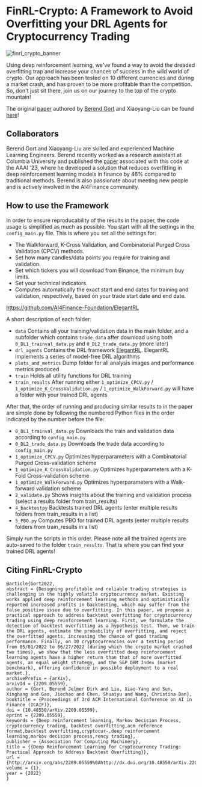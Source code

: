 # FinRL-Crypto: A Framework to Avoid Overfitting your DRL Agents for Cryptocurrency Trading 

![finrl_crypto_banner](https://user-images.githubusercontent.com/69801109/214262094-3a23e836-f820-4500-ad03-8a646554904f.png)

Using deep reinforcement learning, we've found a way to avoid the dreaded overfitting trap and increase your chances of success in the wild world of crypto. Our approach has been tested on 10 different currencies and during a market crash, and has proven to be more profitable than the competition. So, don't just sit there, join us on our journey to the top of the crypto mountain! 

The original [paper]([/guides/content/editing-an-existing-page](https://arxiv.org/abs/2209.05559)) authored by [Berend Gort](https://www.linkedin.com/in/bjdg/) and Xiaoyang-Liu can be found [here]([/guides/content/editing-an-existing-page](https://arxiv.org/abs/2209.05559))!

## Collaborators

Berend Gort and Xiaoyang-Liu are skilled and experienced Machine Learning Engineers. Berend recently worked as a research assistant at Columbia University and published the [paper]([/guides/content/editing-an-existing-page](https://arxiv.org/abs/2209.05559)) associated with this code at the AAAI '23, where he developed a solution that reduces overfitting in deep reinforcement learning models in finance by 46% compared to traditional methods. Berend is also passionate about meeting new people and is actively involved in the AI4Finance community.


## How to use the Framework

In order to ensure reproducability of the results in the paper, the code usage is simplified as much as possible. You start with all the settings in the ```config_main.py``` file. This is where you set all the settings for:

- The Walkforward, K-Cross Validation, and Combinatorial Purged Cross Validation (CPCV) methods.
- Set how many candles/data points you require for training and validation.
- Set which tickers you will download from Binance, the minimum buy limits.
- Set your technical indicators.
- Computes automatically the exact start and end dates for training and validation, respectively, based on your trade start date and end date.


https://github.com/AI4Finance-Foundation/ElegantRL

A short description of each folder:
- ```data``` Contains all your training/validation data in the main folder, and a subfolder which contains ```trade_data``` after download using both ```0_DL1_trainval_data.py``` and ```0_DL2_trade_data.py``` (more later)
- ```drl_agents``` Contains the DRL framework [ElegantRL]([/guides/content/editing-an-existing-page](https://arxiv.org/abs/2209.05559)). ElegantRL implements a series of model-free DRL algorithms
- ```plots_and_metrics``` Dump folder for all analysis images and performance metrics produced
- ```train``` Holds all utility functions for DRL training
- ```train_results``` After running either ```1_optimize_CPCV.py``` /  ```1_optimize_K_CrossValidation.py``` / ```1_optimize_WalkForward.py``` will have a folder with your trained DRL agents

After that, the order of running and producing similar results to in the paper are simple done by following the numbered Python files in the order indicated by the number before the file:

- ```0_DL1_trainval_data.py```  Downloads the train and validation data according to ```config_main.py```
- ```0_DL2_trade_data.py``` Downloads the trade data according to ```config_main.py```
- ```1_optimize_CPCV.py``` Optimizes hyperparameters with a Combinatorial Purged Cross-validation scheme
- ```1_optimize_K_CrossValidation.py``` Optimizes hyperparameters with a K-Fold Cross-validation scheme
- ```1_optimize_WalkForward.py``` Optimizes hyperparameters with a Walk-forward validation scheme
- ```2_validate.py``` Shows insights about the training and validation process (select a results folder from train_results)
- ```4_backtestpy``` Backtests trained DRL agents (enter multiple results folders from train_results in a list)
- ```5_PBO.py``` Computes PBO for trained DRL agents (enter multiple results folders from train_results in a list)

Simply run the scripts in this order. Please note all the trained agents are auto-saved to the folder ```train_results```. That is where you can find your trained DRL agents!

## Citing FinRL-Crypto
```
@article{Gort2022,
abstract = {Designing profitable and reliable trading strategies is challenging in the highly volatile cryptocurrency market. Existing works applied deep reinforcement learning methods and optimistically reported increased profits in backtesting, which may suffer from the false positive issue due to overfitting. In this paper, we propose a practical approach to address backtest overfitting for cryptocurrency trading using deep reinforcement learning. First, we formulate the detection of backtest overfitting as a hypothesis test. Then, we train the DRL agents, estimate the probability of overfitting, and reject the overfitted agents, increasing the chance of good trading performance. Finally, on 10 cryptocurrencies over a testing period from 05/01/2022 to 06/27/2022 (during which the crypto market crashed two times), we show that the less overfitted deep reinforcement learning agents have a higher return than that of more overfitted agents, an equal weight strategy, and the S&P DBM Index (market benchmark), offering confidence in possible deployment to a real market.},
archivePrefix = {arXiv},
arxivId = {2209.05559},
author = {Gort, Berend Jelmer Dirk and Liu, Xiao-Yang and Sun, Xinghang and Gao, Jiechao and Chen, Shuaiyu and Wang, Christina Dan},
booktitle = {Proceedings of 3rd ACM International Conference on AI in Finance (ICAIF)},
doi = {10.48550/arXiv.2209.05559},
eprint = {2209.05559},
keywords = {Deep reinforcement learning, Markov Decision Process, cryptocurrency trading, backtest overfitting,acm reference format,backtest overfitting,cryptocur-,deep reinforcement learning,markov decision process,rency trading},
publisher = {Association for Computing Machinery},
title = {{Deep Reinforcement Learning for Cryptocurrency Trading: Practical Approach to Address Backtest Overfitting}},
url = {http://arxiv.org/abs/2209.05559%0Ahttp://dx.doi.org/10.48550/arXiv.2209.05559},
volume = {1},
year = {2022}
}
```
